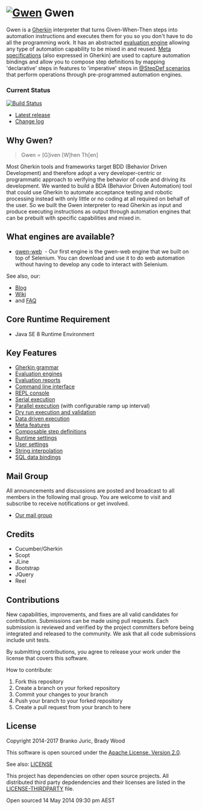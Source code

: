 [![Gwen](https://github.com/gwen-interpreter/gwen/wiki/img/gwen-attractor.png)](https://github.com/gwen-interpreter/gwen/wiki/The-Gwen-Logo)
Gwen
====

Gwen is a [Gherkin](https://github.com/cucumber/cucumber/wiki/Gherkin) interpreter that turns Given-When-Then
steps into automation instructions and executes them for you so you don't have to do all the programming work. It has
an abstracted [evaluation engine](https://github.com/gwen-interpreter/gwen/wiki/Evaluation-Engines) allowing any type of
automation capability to be mixed in and reused.
[Meta specifications](https://github.com/gwen-interpreter/gwen/wiki/Meta-Features) (also expressed in Gherkin) are used
to capture automation bindings and allow you to compose step definitions by mapping 'declarative' steps in features to
'imperative' steps in
[@StepDef scenarios](https://github.com/gwen-interpreter/gwen/wiki/Meta-Features#composable-step-definitions)
that perform operations through pre-programmed automation engines.

### Current Status

[![Build Status](https://travis-ci.org/gwen-interpreter/gwen.svg)](https://travis-ci.org/gwen-interpreter/gwen)

- [Latest release](https://github.com/gwen-interpreter/gwen/releases/latest)
- [Change log](CHANGELOG)

Why Gwen?
---------

> Gwen = [G]iven [W]hen Th[en]

Most Gherkin tools and frameworks target BDD (Behavior Driven Development) and therefore adopt a very developer-centric
or programmatic approach to verifying the behavior of code and driving its development. We wanted to build a BDA
(Behavior Driven Automation) tool that could use Gherkin to automate acceptance testing and robotic processing instead
with only little or no coding at all required on behalf of the user. So we built the Gwen interpreter to read Gherkin as input and produce executing instructions as output through automation engines that can be prebuilt with specific capabilities
and mixed in.

What engines are available?
---------------------------

- [gwen-web](https://github.com/gwen-interpreter/gwen-web)
  - Our first engine is the gwen-web engine that we built on top of Selenium. You can download and use it to do web automation without having to develop any code to interact with Selenium.

See also, our:
- [Blog](https://gweninterpreter.wordpress.com)
- [Wiki](https://github.com/gwen-interpreter/gwen/wiki)
- and [FAQ](https://github.com/gwen-interpreter/gwen/wiki/FAQ)

Core Runtime Requirement
------------------------

- Java SE 8 Runtime Environment

Key Features
------------

- [Gherkin grammar](https://cucumber.io/docs/reference)
- [Evaluation engines](https://github.com/gwen-interpreter/gwen/wiki/Evaluation-Engines)
- [Evaluation reports](https://github.com/gwen-interpreter/gwen/wiki/Evaluation-Reports)
- [Command line interface](https://github.com/gwen-interpreter/gwen/wiki/Command-Line-Interface)
- [REPL console](https://github.com/gwen-interpreter/gwen/wiki/REPL-Console)
- [Serial execution](https://github.com/gwen-interpreter/gwen/wiki/Execution-Modes#serial-execution)
- [Parallel execution](https://github.com/gwen-interpreter/gwen/wiki/Execution-Modes#parallel-execution) (with configurable ramp up interval)
- [Dry run execution and validation](https://github.com/gwen-interpreter/gwen/wiki/Execution-Modes#dry-run-validation)
- [Data driven execution](https://github.com/gwen-interpreter/gwen/wiki/Execution-Modes#data-driven-execution)
- [Meta features](https://github.com/gwen-interpreter/gwen/wiki/Meta-Features)
- [Composable step definitions](https://github.com/gwen-interpreter/gwen/wiki/Meta-Features#composable-step-definitions)
- [Runtime settings](https://github.com/gwen-interpreter/gwen/wiki/Runtime-Settings)
- [User settings](https://github.com/gwen-interpreter/gwen/wiki/User-Settings)
- [String interpolation](https://github.com/gwen-interpreter/gwen/wiki/String-Interpolation)
- [SQL data bindings](https://github.com/gwen-interpreter/gwen/wiki/SQL-Data-Bindings)

Mail Group
----------

All announcements and discussions are posted and broadcast to all members in the following mail group. You are welcome to visit and subscribe to receive notifications or get involved.

- [Our mail group](https://groups.google.com/d/forum/gwen-interpreter)

Credits
-------
- Cucumber/Gherkin
- Scopt
- JLine
- Bootstrap
- JQuery
- Reel

Contributions
-------------

New capabilities, improvements, and fixes are all valid candidates for contribution. Submissions can be made using pull requests. Each submission
is reviewed and verified by the project committers before being integrated and released to the community. We ask that all code submissions include unit tests.

By submitting contributions, you agree to release your work under the license that covers this software.

How to contribute:
1. Fork this repository
2. Create a branch on your forked repository
3. Commit your changes to your branch
4. Push your branch to your forked repository
5. Create a pull request from your branch to here

License
-------

Copyright 2014-2017 Branko Juric, Brady Wood

This software is open sourced under the
[Apache License, Version 2.0](http://www.apache.org/licenses/LICENSE-2.0.txt).

See also: [LICENSE](LICENSE)

This project has dependencies on other open source projects. All distributed third party depdendencies and their licenses are listed in the
[LICENSE-THIRDPARTY](LICENSE-THIRDPARTY) file.

Open sourced 14 May 2014 09:30 pm AEST

